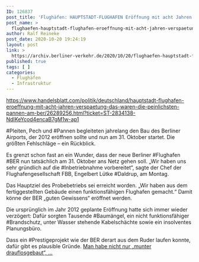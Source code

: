 ```yaml
---
ID: 126837
post_title: 'Flughäfen: HAUPTSTADT-FLUGHAFEN Eröffnung mit acht Jahren Verspätung: Das waren die peinlichsten Pannen am BER, aus Handelsblatt'
post_name: >
  flughaefen-hauptstadt-flughafen-eroeffnung-mit-acht-jahren-verspaetung-das-waren-die-peinlichsten-pannen-am-ber-aus-handelsblatt
author: Ralf Reineke
post_date: 2020-10-20 19:24:19
layout: post
link: >
  https://archiv.berliner-verkehr.de/2020/10/20/flughaefen-hauptstadt-flughafen-eroeffnung-mit-acht-jahren-verspaetung-das-waren-die-peinlichsten-pannen-am-ber-aus-handelsblatt/
published: true
tags: [ ]
categories:
  - Flughäfen
  - Infrastruktur
---
```

https://www.handelsblatt.com/politik/deutschland/hauptstadt-flughafen-eroeffnung-mit-acht-jahren-verspaetung-das-waren-die-peinlichsten-pannen-am-ber/26289256.html?ticket=ST-2834138-NdIKeYcod4encaB7gM1w-ap1

#Pleiten, Pech und #Pannen begleiteten jahrelang den Bau des Berliner Airports, der 2012 eröffnen sollte und nun am 31. Oktober startet. Die größten Fehlschläge – ein Rückblick.

Es grenzt schon fast an ein Wunder, dass der neue Berliner #Flughafen #BER nun tatsächlich am 31. Oktober ans Netz gehen soll. „Wir haben uns sehr gründlich auf die #Inbetriebnahme vorbereitet“, sagte der Chef der Flughafengesellschaft FBB, Engelbert Lütke #Daldrup, am Montag.

Das Hauptziel des Probebetriebs sei erreicht worden. „Wir haben aus dem fertiggestellten Gebäude einen funktionsfähigen Flughafen gemacht.“ Damit könne der BER „guten Gewissens“ eröffnet werden.

Die ursprünglich im Jahr 2012 geplante Eröffnung hatte sich immer wieder verzögert: Dafür sorgten Tausende #Baumängel, ein nicht funktionsfähiger #Brandschutz, unter Wasser stehende Kabelschächte sowie ein insolventes Planungsbüro.

Dass ein #Prestigeprojekt wie der BER derart aus dem Ruder laufen konnte, dafür gibt es plausible Gründe. <a href="https://www.handelsblatt.com/politik/deutschland/hauptstadt-flughafen-eroeffnung-mit-acht-jahren-verspaetung-das-waren-die-peinlichsten-pannen-am-ber/26289256.html?ticket=ST-2834138-NdIKeYcod4encaB7gM1w-ap1">Man habe nicht nur „munter drauflosgebaut“, ...</a>